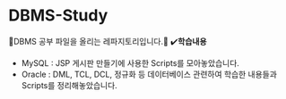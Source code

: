 # DBMS-Study
🌵DBMS 공부 파일을 올리는 레파지토리입니다.🌵
✔️<b>학습내용</b><br>
- MySQL : JSP 게시판 만들기에 사용한 Scripts를 모아놓았습니다. <br>
- Oracle : DML, TCL, DCL, 정규화 등 데이터베이스 관련하여 학습한 내용들과 Scripts를 정리해놓았습니다. <br>
